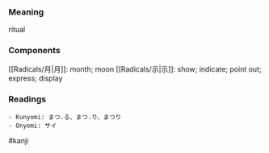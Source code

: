 ### Meaning

ritual

### Components

[[Radicals/月|月]]: month; moon [[Radicals/示|示]]: show; indicate; point out; express; display

### Readings

```
- Kunyomi: まつ.る、まつ.り、まつり
- Onyomi: サイ
```

#kanji